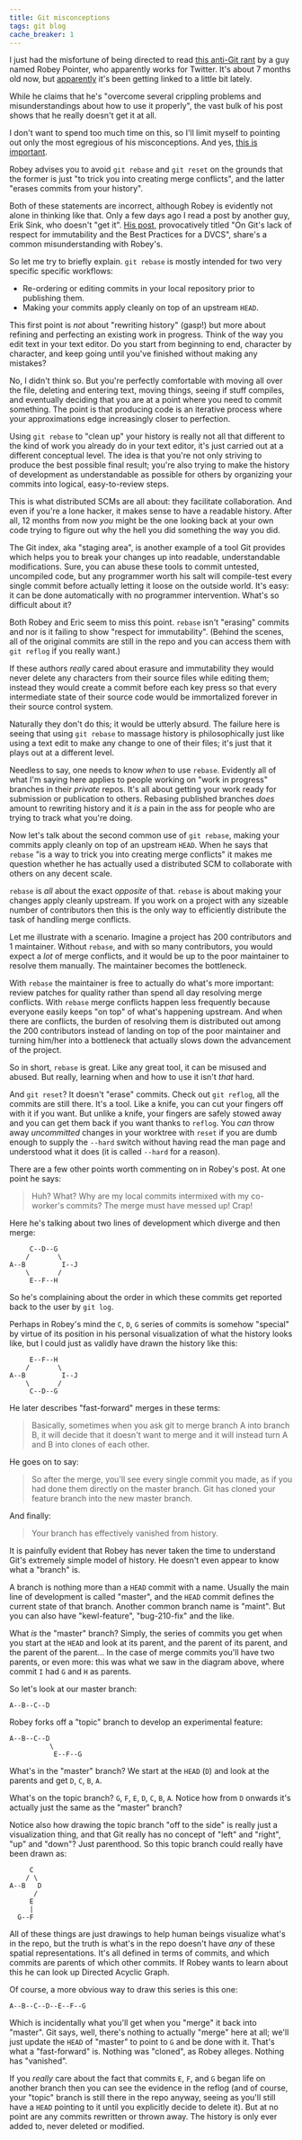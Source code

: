 ```yaml
---
title: Git misconceptions
tags: git blog
cache_breaker: 1
---
```


I just had the misfortune of being directed to read [this anti-Git rant](http://robey.lag.net/2008/07/13/git-for-the-real-world.html) by a guy named Robey Pointer, who apparently works for Twitter. It's about 7 months old now, but [apparently](http://gitlog.wordpress.com/2009/03/01/git-monthly-links-2009-02/) it's been getting linked to a little bit lately.

While he claims that he's "overcome several crippling problems and misunderstandings about how to use it properly", the vast bulk of his post shows that he really doesn't get it at all.

I don't want to spend too much time on this, so I'll limit myself to pointing out only the most egregious of his misconceptions. And yes, [this is important](http://xkcd.com/386/).

Robey advises you to avoid `git rebase` and `git reset` on the grounds that the former is just "to trick you into creating merge conflicts", and the latter "erases commits from your history".

Both of these statements are incorrect, although Robey is evidently not alone in thinking like that. Only a few days ago I read a post by another guy, Erik Sink, who doesn't "get it". [His post](http://www.ericsink.com/entries/git_immutability.html), provocatively titled "On Git's lack of respect for immutability and the Best Practices for a DVCS", share's a common misunderstanding with Robey's.

So let me try to briefly explain. `git rebase` is mostly intended for two very specific specific workflows:

-   Re-ordering or editing commits in your local repository prior to publishing them.
-   Making your commits apply cleanly on top of an upstream `HEAD`.

This first point is _not_ about "rewriting history" (gasp!) but more about refining and perfecting an existing work in progress. Think of the way you edit text in your text editor. Do you start from beginning to end, character by character, and keep going until you've finished without making any mistakes?

No, I didn't think so. But you're perfectly comfortable with moving all over the file, deleting and entering text, moving things, seeing if stuff compiles, and eventually deciding that you are at a point where you need to commit something. The point is that producing code is an iterative process where your approximations edge increasingly closer to perfection.

Using `git rebase` to "clean up" your history is really not all that different to the kind of work you already do in your text editor, it's just carried out at a different conceptual level. The idea is that you're not only striving to produce the best possible final result; you're also trying to make the history of development as understandable as possible for others by organizing your commits into logical, easy-to-review steps.

This is what distributed SCMs are all about: they facilitate collaboration. And even if you're a lone hacker, it makes sense to have a readable history. After all, 12 months from now _you_ might be the one looking back at your own code trying to figure out why the hell you did something the way you did.

The Git index, aka "staging area", is another example of a tool Git provides which helps you to break your changes up into readable, understandable modifications. Sure, you can abuse these tools to commit untested, uncompiled code, but any programmer worth his salt will compile-test every single commit before actually letting it loose on the outside world. It's easy: it can be done automatically with no programmer intervention. What's so difficult about it?

Both Robey and Eric seem to miss this point. `rebase` isn't "erasing" commits and nor is it failing to show "respect for immutability". (Behind the scenes, all of the original commits are still in the repo and you can access them with `git reflog` if you really want.)

If these authors _really_ cared about erasure and immutability they would never delete any characters from their source files while editing them; instead they would create a commit before each key press so that every intermediate state of their source code would be immortalized forever in their source control system.

Naturally they don't do this; it would be utterly absurd. The failure here is seeing that using `git rebase` to massage history is philosophically just like using a text edit to make any change to one of their files; it's just that it plays out at a different level.

Needless to say, one needs to know _when_ to use `rebase`. Evidently all of what I'm saying here applies to people working on "work in progress" branches in their _private_ repos. It's all about getting your work ready for submission or publication to others. Rebasing published branches _does_ amount to rewriting history and it _is_ a pain in the ass for people who are trying to track what you're doing.

Now let's talk about the second common use of `git rebase`, making your commits apply cleanly on top of an upstream `HEAD`. When he says that `rebase` "is a way to trick you into creating merge conflicts" it makes me question whether he has actually used a distributed SCM to collaborate with others on any decent scale.

`rebase` is _all_ about the exact _opposite_ of that. `rebase` is about making your changes apply cleanly upstream. If you work on a project with any sizeable number of contributors then this is the only way to efficiently distribute the task of handling merge conflicts.

Let me illustrate with a scenario. Imagine a project has 200 contributors and 1 maintainer. Without `rebase`, and with so many contributors, you would expect a _lot_ of merge conflicts, and it would be up to the poor maintainer to resolve them manually. The maintainer becomes the bottleneck.

With `rebase` the maintainer is free to actually do what's more important: review patches for quality rather than spend all day resolving merge conflicts. With `rebase` merge conflicts happen less frequently because everyone easily keeps "on top" of what's happening upstream. And when there are conflicts, the burden of resolving them is distributed out among the 200 contributors instead of landing on top of the poor maintainer and turning him/her into a bottleneck that actually slows down the advancement of the project.

So in short, `rebase` is great. Like any great tool, it can be misused and abused. But really, learning when and how to use it isn't _that_ hard.

And `git reset`? It doesn't "erase" commits. Check out `git reflog`, all the commits are still there. It's a tool. Like a knife, you can cut your fingers off with it if you want. But unlike a knife, your fingers are safely stowed away and you can get them back if you want thanks to `reflog`. You _can_ throw away _uncommitted_ changes in your worktree with `reset` if you are dumb enough to supply the `--hard` switch without having read the man page and understood what it does (it is called `--hard` for a reason).

There are a few other points worth commenting on in Robey's post. At one point he says:

> Huh? What? Why are my local commits intermixed with my co-worker's commits? The merge must have messed up! Crap!

Here he's talking about two lines of development which diverge and then merge:

         C--D--G
        /       \
    A--B         I--J
        \       /
         E--F--H

So he's complaining about the order in which these commits get reported back to the user by `git log`.

Perhaps in Robey's mind the `C`, `D`, `G` series of commits is somehow "special" by virtue of its position in his personal visualization of what the history looks like, but I could just as validly have drawn the history like this:

         E--F--H
        /       \
    A--B         I--J
        \       /
         C--D--G

He later describes "fast-forward" merges in these terms:

> Basically, sometimes when you ask git to merge branch A into branch B, it will decide that it doesn't want to merge and it will instead turn A and B into clones of each other.

He goes on to say:

> So after the merge, you'll see every single commit you made, as if you had done them directly on the master branch. Git has cloned your feature branch into the new master branch.

And finally:

> Your branch has effectively vanished from history.

It is painfully evident that Robey has never taken the time to understand Git's extremely simple model of history. He doesn't even appear to know what a "branch" is.

A branch is nothing more than a `HEAD` commit with a name. Usually the main line of development is called "master", and the `HEAD` commit defines the current state of that branch. Another common branch name is "maint". But you can also have "kewl-feature", "bug-210-fix" and the like.

What _is_ the "master" branch? Simply, the series of commits you get when you start at the `HEAD` and look at its parent, and the parent of its parent, and the parent of the parent... In the case of merge commits you'll have two parents, or even more: this was what we saw in the diagram above, where commit `I` had `G` and `H` as parents.

So let's look at our master branch:

    A--B--C--D

Robey forks off a "topic" branch to develop an experimental feature:

    A--B--C--D
              \
               E--F--G

What's in the "master" branch? We start at the `HEAD` (`D`) and look at the parents and get `D`, `C`, `B`, `A`.

What's on the topic branch? `G`, `F`, `E`, `D`, `C`, `B`, `A`. Notice how from `D` onwards it's actually just the same as the "master" branch?

Notice also how drawing the topic branch "off to the side" is really just a visualization thing, and that Git really has no concept of "left" and "right", "up" and "down"? Just parenthood. So this topic branch could really have been drawn as:

         C
        / \
    A--B   D
          /
         E
         |
      G--F

All of these things are just drawings to help human beings visualize what's in the repo, but the truth is what's in the repo doesn't have _any_ of these spatial representations. It's all defined in terms of commits, and which commits are parents of which other commits. If Robey wants to learn about this he can look up Directed Acyclic Graph.

Of course, a more obvious way to draw this series is this one:

    A--B--C--D--E--F--G

Which is incidentally what you'll get when you "merge" it back into "master". Git says, well, there's nothing to actually "merge" here at all; we'll just update the `HEAD` of "master" to point to `G` and be done with it. That's what a "fast-forward" is. Nothing was "cloned", as Robey alleges. Nothing has "vanished".

If you _really_ care about the fact that commits `E`, `F`, and `G` began life on another branch then you can see the evidence in the reflog (and of course, your "topic" branch is still there in the repo anyway, seeing as you'll still have a `HEAD` pointing to it until you explicitly decide to delete it). But at no point are any commits rewritten or thrown away. The history is only ever added to, never deleted or modified.
